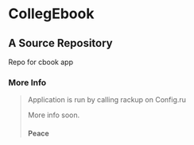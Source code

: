 CollegEbook
====================

A Source Repository
---------------------

Repo for cbook app

### More Info

> Application is run by calling rackup on Config.ru
> 
> More info soon.
>
> #### Peace